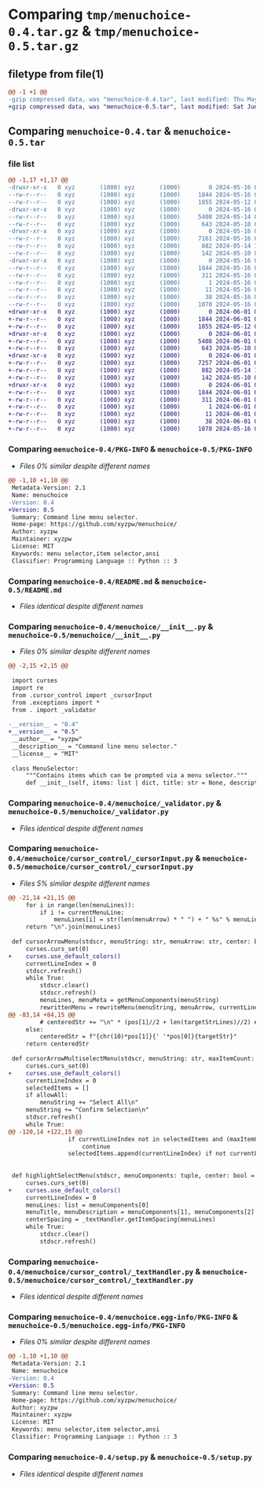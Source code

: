 # Comparing `tmp/menuchoice-0.4.tar.gz` & `tmp/menuchoice-0.5.tar.gz`

## filetype from file(1)

```diff
@@ -1 +1 @@
-gzip compressed data, was "menuchoice-0.4.tar", last modified: Thu May 16 03:47:23 2024, max compression
+gzip compressed data, was "menuchoice-0.5.tar", last modified: Sat Jun  1 09:34:17 2024, max compression
```

## Comparing `menuchoice-0.4.tar` & `menuchoice-0.5.tar`

### file list

```diff
@@ -1,17 +1,17 @@
-drwxr-xr-x   0 xyz       (1000) xyz       (1000)        0 2024-05-16 03:47:23.256565 menuchoice-0.4/
--rw-r--r--   0 xyz       (1000) xyz       (1000)     1844 2024-05-16 03:47:23.256565 menuchoice-0.4/PKG-INFO
--rw-r--r--   0 xyz       (1000) xyz       (1000)     1055 2024-05-12 03:45:48.000000 menuchoice-0.4/README.md
-drwxr-xr-x   0 xyz       (1000) xyz       (1000)        0 2024-05-16 03:47:23.255565 menuchoice-0.4/menuchoice/
--rw-r--r--   0 xyz       (1000) xyz       (1000)     5408 2024-05-14 04:16:08.000000 menuchoice-0.4/menuchoice/__init__.py
--rw-r--r--   0 xyz       (1000) xyz       (1000)      643 2024-05-10 05:16:56.000000 menuchoice-0.4/menuchoice/_validator.py
-drwxr-xr-x   0 xyz       (1000) xyz       (1000)        0 2024-05-16 03:47:23.255565 menuchoice-0.4/menuchoice/cursor_control/
--rw-r--r--   0 xyz       (1000) xyz       (1000)     7161 2024-05-16 03:40:53.000000 menuchoice-0.4/menuchoice/cursor_control/_cursorInput.py
--rw-r--r--   0 xyz       (1000) xyz       (1000)      882 2024-05-14 10:44:56.000000 menuchoice-0.4/menuchoice/cursor_control/_textHandler.py
--rw-r--r--   0 xyz       (1000) xyz       (1000)      142 2024-05-10 03:13:36.000000 menuchoice-0.4/menuchoice/exceptions.py
-drwxr-xr-x   0 xyz       (1000) xyz       (1000)        0 2024-05-16 03:47:23.256565 menuchoice-0.4/menuchoice.egg-info/
--rw-r--r--   0 xyz       (1000) xyz       (1000)     1844 2024-05-16 03:47:23.000000 menuchoice-0.4/menuchoice.egg-info/PKG-INFO
--rw-r--r--   0 xyz       (1000) xyz       (1000)      311 2024-05-16 03:47:23.000000 menuchoice-0.4/menuchoice.egg-info/SOURCES.txt
--rw-r--r--   0 xyz       (1000) xyz       (1000)        1 2024-05-16 03:47:23.000000 menuchoice-0.4/menuchoice.egg-info/dependency_links.txt
--rw-r--r--   0 xyz       (1000) xyz       (1000)       11 2024-05-16 03:47:23.000000 menuchoice-0.4/menuchoice.egg-info/top_level.txt
--rw-r--r--   0 xyz       (1000) xyz       (1000)       38 2024-05-16 03:47:23.256565 menuchoice-0.4/setup.cfg
--rw-r--r--   0 xyz       (1000) xyz       (1000)     1078 2024-05-16 03:44:34.000000 menuchoice-0.4/setup.py
+drwxr-xr-x   0 xyz       (1000) xyz       (1000)        0 2024-06-01 09:34:17.952098 menuchoice-0.5/
+-rw-r--r--   0 xyz       (1000) xyz       (1000)     1844 2024-06-01 09:34:17.952098 menuchoice-0.5/PKG-INFO
+-rw-r--r--   0 xyz       (1000) xyz       (1000)     1055 2024-05-12 03:45:48.000000 menuchoice-0.5/README.md
+drwxr-xr-x   0 xyz       (1000) xyz       (1000)        0 2024-06-01 09:34:17.952098 menuchoice-0.5/menuchoice/
+-rw-r--r--   0 xyz       (1000) xyz       (1000)     5408 2024-06-01 09:34:13.000000 menuchoice-0.5/menuchoice/__init__.py
+-rw-r--r--   0 xyz       (1000) xyz       (1000)      643 2024-05-10 05:16:56.000000 menuchoice-0.5/menuchoice/_validator.py
+drwxr-xr-x   0 xyz       (1000) xyz       (1000)        0 2024-06-01 09:34:17.952098 menuchoice-0.5/menuchoice/cursor_control/
+-rw-r--r--   0 xyz       (1000) xyz       (1000)     7257 2024-06-01 03:47:37.000000 menuchoice-0.5/menuchoice/cursor_control/_cursorInput.py
+-rw-r--r--   0 xyz       (1000) xyz       (1000)      882 2024-05-14 10:44:56.000000 menuchoice-0.5/menuchoice/cursor_control/_textHandler.py
+-rw-r--r--   0 xyz       (1000) xyz       (1000)      142 2024-05-10 03:13:36.000000 menuchoice-0.5/menuchoice/exceptions.py
+drwxr-xr-x   0 xyz       (1000) xyz       (1000)        0 2024-06-01 09:34:17.952098 menuchoice-0.5/menuchoice.egg-info/
+-rw-r--r--   0 xyz       (1000) xyz       (1000)     1844 2024-06-01 09:34:17.000000 menuchoice-0.5/menuchoice.egg-info/PKG-INFO
+-rw-r--r--   0 xyz       (1000) xyz       (1000)      311 2024-06-01 09:34:17.000000 menuchoice-0.5/menuchoice.egg-info/SOURCES.txt
+-rw-r--r--   0 xyz       (1000) xyz       (1000)        1 2024-06-01 09:34:17.000000 menuchoice-0.5/menuchoice.egg-info/dependency_links.txt
+-rw-r--r--   0 xyz       (1000) xyz       (1000)       11 2024-06-01 09:34:17.000000 menuchoice-0.5/menuchoice.egg-info/top_level.txt
+-rw-r--r--   0 xyz       (1000) xyz       (1000)       38 2024-06-01 09:34:17.952098 menuchoice-0.5/setup.cfg
+-rw-r--r--   0 xyz       (1000) xyz       (1000)     1078 2024-05-16 03:44:34.000000 menuchoice-0.5/setup.py
```

### Comparing `menuchoice-0.4/PKG-INFO` & `menuchoice-0.5/PKG-INFO`

 * *Files 0% similar despite different names*

```diff
@@ -1,10 +1,10 @@
 Metadata-Version: 2.1
 Name: menuchoice
-Version: 0.4
+Version: 0.5
 Summary: Command line menu selector.
 Home-page: https://github.com/xyzpw/menuchoice/
 Author: xyzpw
 Maintainer: xyzpw
 License: MIT
 Keywords: menu selector,item selector,ansi
 Classifier: Programming Language :: Python :: 3
```

### Comparing `menuchoice-0.4/README.md` & `menuchoice-0.5/README.md`

 * *Files identical despite different names*

### Comparing `menuchoice-0.4/menuchoice/__init__.py` & `menuchoice-0.5/menuchoice/__init__.py`

 * *Files 0% similar despite different names*

```diff
@@ -2,15 +2,15 @@
 
 import curses
 import re
 from .cursor_control import _cursorInput
 from .exceptions import *
 from . import _validator
 
-__version__ = "0.4"
+__version__ = "0.5"
 __author__ = "xyzpw"
 __description__ = "Command line menu selector."
 __license__ = "MIT"
 
 class MenuSelector:
     """Contains items which can be prompted via a menu selector."""
     def __init__(self, items: list | dict, title: str = None, description: str = None):
```

### Comparing `menuchoice-0.4/menuchoice/_validator.py` & `menuchoice-0.5/menuchoice/_validator.py`

 * *Files identical despite different names*

### Comparing `menuchoice-0.4/menuchoice/cursor_control/_cursorInput.py` & `menuchoice-0.5/menuchoice/cursor_control/_cursorInput.py`

 * *Files 5% similar despite different names*

```diff
@@ -21,14 +21,15 @@
     for i in range(len(menuLines)):
         if i != currentMenuLine:
             menuLines[i] = str(len(menuArrow) * " ") + " %s" % menuLines[i]
     return "\n".join(menuLines)
 
 def cursorArrowMenu(stdscr, menuString: str, menuArrow: str, center: bool = False):
     curses.curs_set(0)
+    curses.use_default_colors()
     currentLineIndex = 0
     stdscr.refresh()
     while True:
         stdscr.clear()
         stdscr.refresh()
         menuLines, menuMeta = getMenuComponents(menuString)
         rewrittenMenu = rewriteMenu(menuString, menuArrow, currentLineIndex)
@@ -83,14 +84,15 @@
         # centeredStr += "\n" * (pos[1]//2 + len(targetStrLines)//2) # Adds additional spacing (arbitrary)
     else:
         centeredStr = f"{chr(10)*pos[1]}{' '*pos[0]}{targetStr}"
     return centeredStr
 
 def cursorArrowMultiselectMenu(stdscr, menuString: str, maxItemCount: int = None, allowAll: bool = False, center: bool = False):
     curses.curs_set(0)
+    curses.use_default_colors()
     currentLineIndex = 0
     selectedItems = []
     if allowAll:
         menuString += "Select All\n"
     menuString += "Confirm Selection\n"
     stdscr.refresh()
     while True:
@@ -120,14 +122,15 @@
                 if currentLineIndex not in selectedItems and (maxItemCount <= len(selectedItems) if maxItemCount != None else False):
                     continue
                 selectedItems.append(currentLineIndex) if not currentLineIndex in selectedItems else selectedItems.pop(selectedItems.index(currentLineIndex))
 
 
 def highlightSelectMenu(stdscr, menuComponents: tuple, center: bool = False):
     curses.curs_set(0)
+    curses.use_default_colors()
     currentLineIndex = 0
     menuLines: list = menuComponents[0]
     menuTitle, menuDescription = menuComponents[1], menuComponents[2]
     centerSpacing = _textHandler.getItemSpacing(menuLines)
     while True:
         stdscr.clear()
         stdscr.refresh()
```

### Comparing `menuchoice-0.4/menuchoice/cursor_control/_textHandler.py` & `menuchoice-0.5/menuchoice/cursor_control/_textHandler.py`

 * *Files identical despite different names*

### Comparing `menuchoice-0.4/menuchoice.egg-info/PKG-INFO` & `menuchoice-0.5/menuchoice.egg-info/PKG-INFO`

 * *Files 0% similar despite different names*

```diff
@@ -1,10 +1,10 @@
 Metadata-Version: 2.1
 Name: menuchoice
-Version: 0.4
+Version: 0.5
 Summary: Command line menu selector.
 Home-page: https://github.com/xyzpw/menuchoice/
 Author: xyzpw
 Maintainer: xyzpw
 License: MIT
 Keywords: menu selector,item selector,ansi
 Classifier: Programming Language :: Python :: 3
```

### Comparing `menuchoice-0.4/setup.py` & `menuchoice-0.5/setup.py`

 * *Files identical despite different names*

